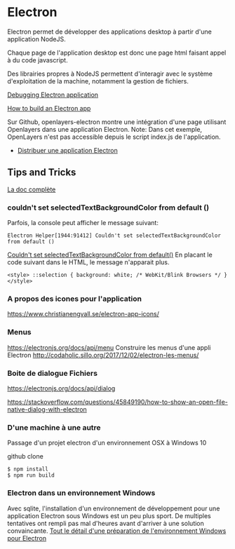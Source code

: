 # Electron

Electron permet de développer des applications desktop à partir d'une application NodeJS.

Chaque page de l'application desktop est donc une page html faisant appel à du code javascript.

Des librairies propres à NodeJS permettent d'interagir avec le système d'exploitation de la machine,
notamment la gestion de fichiers.

[Debugging Electron application](https://www.sitepoint.com/debugging-electron-application/)

[How to build an Electron app](https://blog.alexdevero.com/electron-app-pt1/)

Sur Github, openlayers-electron montre une intégration d'une page utilisant Openlayers dans une application Electron.
Note: Dans cet exemple, OpenLayers n'est pas accessible depuis le script index.js de l'application.

- [Distribuer une application Electron](electron-distribution.md)

## Tips and Tricks

[La doc complète](https://electronjs.org/docs/all)

### couldn't set selectedTextBackgroundColor from default ()
Parfois, la console peut afficher le message suivant:
```
Electron Helper[1944:91412] Couldn't set selectedTextBackgroundColor from default ()
```
[Couldn't set selectedTextBackgroundColor from default()](https://github.com/electron/electron/issues/4420)
En placant le code suivant dans le HTML, le message n'apparait plus.
```
<style> ::selection { background: white; /* WebKit/Blink Browsers */ } </style>
```

### A propos des icones pour l'application
https://www.christianengvall.se/electron-app-icons/

### Menus

https://electronjs.org/docs/api/menu
Construire les menus d'une appli Electron
http://codaholic.sillo.org/2017/12/02/electron-les-menus/

### Boite de dialogue Fichiers
https://electronjs.org/docs/api/dialog

https://stackoverflow.com/questions/45849190/how-to-show-an-open-file-native-dialog-with-electron

### D'une machine à une autre
Passage d'un projet electron d'un environnement OSX à Windows 10

github clone

```
$ npm install
$ npm run build
```

### Electron dans un environnement Windows
Avec sqlite, l'installation d'un environnement de développement pour une application Electron sous Windows est un peu plus sport. De multiples tentatives ont rempli pas mal d'heures avant d'arriver à une solution convaincante.
[Tout le détail d'une préparation de l'environnement Windows pour Electron](electron-windows)
